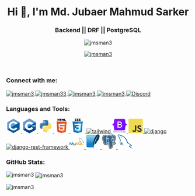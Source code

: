 <h1 align="center">Hi 👋, I'm Md. Jubaer Mahmud Sarker</h1>
<h3 align="center">Backend || DRF || PostgreSQL</h3>

<p align="center">
    <img src="https://komarev.com/ghpvc/?username=jmsman3&label=Profile%20views&color=0e75b6&style=flat" alt="jmsman3" />
</p>

<p align="center">
    <a href="https://github.com/ryo-ma/github-profile-trophy">
        <img src="https://github-profile-trophy.vercel.app/?username=jmsman3&theme=onedark&no-frame=true&margin-w=15" alt="jmsman3" style="max-width: 100%;" />
    </a>
</p>

<p align="center">
    <a href="https://twitter.com/" target="blank">
        <img src="https://img.shields.io/twitter/follow/?logo=twitter&style=for-the-badge" alt="" />
    </a>
</p>

<h3 align="left">Connect with me:</h3>
<p align="left">
    <a href="https://linkedin.com/in/jmsman3" target="blank">
        <img align="center" src="https://raw.githubusercontent.com/rahuldkjain/github-profile-readme-generator/master/src/images/icons/Social/linked-in-alt.svg" alt="jmsman3" height="30" width="40" />
    </a>
    <a href="https://fb.com/jmsman33" target="blank">
        <img align="center" src="https://raw.githubusercontent.com/rahuldkjain/github-profile-readme-generator/master/src/images/icons/Social/facebook.svg" alt="jmsman33" height="30" width="40" />
    </a>
    <a href="https://codeforces.com/profile/jmsman3" target="blank">
        <img align="center" src="https://raw.githubusercontent.com/rahuldkjain/github-profile-readme-generator/master/src/images/icons/Social/codeforces.svg" alt="jmsman3" height="30" width="40" />
    </a>
    <a href="https://www.leetcode.com/jmsman3" target="blank">
        <img align="center" src="https://raw.githubusercontent.com/rahuldkjain/github-profile-readme-generator/master/src/images/icons/Social/leet-code.svg" alt="jmsman3" height="30" width="40" />
    </a>
    <a href="https://discord.com/users/837661705038332004" target="blank">
    <img align="center" src="https://raw.githubusercontent.com/rahuldkjain/github-profile-readme-generator/master/src/images/icons/Social/discord.svg" alt="Discord" height="30" width="40" />
</a>

</p>

<h3 align="left">Languages and Tools:</h3>
<p align="left">
    <a href="https://www.cprogramming.com/" target="_blank" rel="noreferrer">
        <img src="https://raw.githubusercontent.com/devicons/devicon/master/icons/c/c-original.svg" alt="c" width="40" height="40" />
    </a>
    <a href="https://www.w3schools.com/cpp/" target="_blank" rel="noreferrer">
        <img src="https://raw.githubusercontent.com/devicons/devicon/master/icons/cplusplus/cplusplus-original.svg" alt="cplusplus" width="40" height="40" />
    </a>
    <a href="https://www.python.org" target="_blank" rel="noreferrer">
        <img src="https://raw.githubusercontent.com/devicons/devicon/master/icons/python/python-original.svg" alt="python" width="40" height="40" />
    </a>
    <a href="https://www.w3.org/html/" target="_blank" rel="noreferrer">
        <img src="https://raw.githubusercontent.com/devicons/devicon/master/icons/html5/html5-original-wordmark.svg" alt="html5" width="40" height="40" />
    </a>
    <a href="https://www.w3schools.com/css/" target="_blank" rel="noreferrer">
        <img src="https://raw.githubusercontent.com/devicons/devicon/master/icons/css3/css3-original-wordmark.svg" alt="css3" width="40" height="40" />
    </a>
    <a href="https://tailwindcss.com/" target="_blank" rel="noreferrer">
        <img src="https://www.vectorlogo.zone/logos/tailwindcss/tailwindcss-icon.svg" alt="tailwind" width="40" height="40" />
    </a>
    <a href="https://getbootstrap.com" target="_blank" rel="noreferrer">
        <img src="https://raw.githubusercontent.com/devicons/devicon/master/icons/bootstrap/bootstrap-original-wordmark.svg" alt="bootstrap" width="40" height="40" />
    </a>
    <a href="https://developer.mozilla.org/en-US/docs/Web/JavaScript" target="_blank" rel="noreferrer">
        <img src="https://raw.githubusercontent.com/devicons/devicon/master/icons/javascript/javascript-original.svg" alt="javascript" width="40" height="40" />
    </a>
    <a href="https://www.djangoproject.com/" target="_blank" rel="noreferrer">
        <img src="https://cdn.worldvectorlogo.com/logos/django.svg" alt="django" width="40" height="40" />
    </a>
     <a href="https://www.django-rest-framework.org/" target="_blank" rel="noreferrer">
        <img src="https://www.fullstackpython.com/img/logos/django-rest-framework.png" alt="django-rest-framework" width="40" height="40" />
    </a>
    <a href="https://www.mysql.com/" target="_blank" rel="noreferrer">
        <img src="https://raw.githubusercontent.com/devicons/devicon/master/icons/mysql/mysql-original-wordmark.svg" alt="mysql" width="40" height="40" />
    </a>
    <a href="https://sqlite.org/" target="_blank" rel="noreferrer">
        <img src="https://raw.githubusercontent.com/devicons/devicon/master/icons/sqlite/sqlite-original.svg" alt="sqlite" width="40" height="40" />
    </a>
    <a href="https://www.postgresql.org/" target="_blank" rel="noreferrer">
        <img src="https://raw.githubusercontent.com/devicons/devicon/master/icons/postgresql/postgresql-original.svg" alt="postgresql" width="40" height="40" />
    </a>
     <a href="https://www.mysql.com/products/workbench/" target="_blank" rel="noreferrer">
        <img src="https://raw.githubusercontent.com/devicons/devicon/master/icons/mysql/mysql-original.svg" alt="MySQL Workbench" width="40" height="40" />
    </a>
</p>


<h3 style="text-align: left;">GitHub Stats:</h3>
<p>
    <img align="left"
        src="https://github-readme-stats.vercel.app/api/top-langs?username=jmsman3&show_icons=true&locale=en&layout=compact"
        alt="jmsman3" />
    </p>
<p>&nbsp;<img align="center" src="https://github-readme-stats.vercel.app/api?username=jmsman3&show_icons=true&locale=en"
        alt="jmsman3" /></p>
<p><img align="center" src="https://github-readme-streak-stats.herokuapp.com/?user=jmsman3&" alt="jmsman3" /></p>


